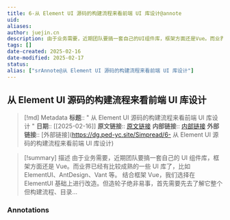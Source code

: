 ```yaml
---
title: 6-从 Element UI 源码的构建流程来看前端 UI 库设计@annote
uid: 
aliases: 
author: juejin.cn
description: 由于业务需要，近期团队要搞一套自己的UI组件库，框架方面还是Vue。而业界已经有比较成熟的一些UI库了，比如ElementUI、AntDesign、Vant等。 结合框架Vue，我们选择在ElementUI基础上进行改造。但造轮子绝非易事，首先需要先去了解它整个但构建流程、目录…
tags: []
date-created: 2025-02-16
date-modified: 2025-02-17
status: 
alias: ["srAnnote@从 Element UI 源码的构建流程来看前端 UI 库设计"]
---
```


## 从 Element UI 源码的构建流程来看前端 UI 库设计

> [!md] Metadata
> **标题**:: " 从 Element UI 源码的构建流程来看前端 UI 库设计 "
> **日期**:: [[2025-02-16]]
> **原文链接**:: [原文链接](https://juejin.cn/post/6844904197863964685#heading-8)
> **内部链接**:: [内部链接](http://localhost:7026/reading/6)
> **外部链接**:: [外部链接](https://dg.ped-yc.site/Simpread/6- 从 Element UI 源码的构建流程来看前端 UI 库设计)

> [!summary] 描述
> 由于业务需要，近期团队要搞一套自己的 UI 组件库，框架方面还是 Vue。而业界已经有比较成熟的一些 UI 库了，比如 ElementUI、AntDesign、Vant 等。 结合框架 Vue，我们选择在 ElementUI 基础上进行改造。但造轮子绝非易事，首先需要先去了解它整个但构建流程、目录…

### Annotations
